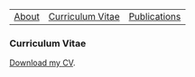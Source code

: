 <table>
  <tbody>
    <tr>
      <td><a href="index">About</a></td>
      <td><a href="cv">Curriculum Vitae</a></td>
      <td><a href="papers">Publications</a></td>
    </tr>
    </tbody>
</table>


### Curriculum Vitae

<p><a href="cv_sutton_2403.pdf" data-type="page" data-id="29">Download my CV</a>.</p>
